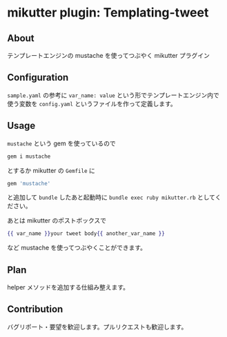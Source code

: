 # mikutter plugin: Templating-tweet

## About
テンプレートエンジンの mustache を使ってつぶやく mikutter プラグイン


## Configuration
`sample.yaml` の参考に `var_name: value` という形でテンプレートエンジン内で使う変数を `config.yaml` というファイルを作って定義します。


## Usage
`mustache` という gem を使っているので
```sh
gem i mustache
```
とするか mikutter の `Gemfile` に
```ruby
gem 'mustache'
```
と追加して `bundle` したあと起動時に `bundle exec ruby mikutter.rb` としてください。

あとは mikutter のポストボックスで
```mustache
{{ var_name }}your tweet body{{ another_var_name }}
```
など mustache を使ってつぶやくことができます。


## Plan
helper メソッドを追加する仕組み整えます。


## Contribution
バグリポート・要望を歓迎します。プルリクエストも歓迎します。

